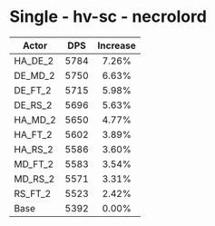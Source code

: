 # Single - hv-sc - necrolord
| Actor | DPS | Increase |
|---|:---:|:---:|
|HA_DE_2|5784|7.26%|
|DE_MD_2|5750|6.63%|
|DE_FT_2|5715|5.98%|
|DE_RS_2|5696|5.63%|
|HA_MD_2|5650|4.77%|
|HA_FT_2|5602|3.89%|
|HA_RS_2|5586|3.60%|
|MD_FT_2|5583|3.54%|
|MD_RS_2|5571|3.31%|
|RS_FT_2|5523|2.42%|
|Base|5392|0.00%|
